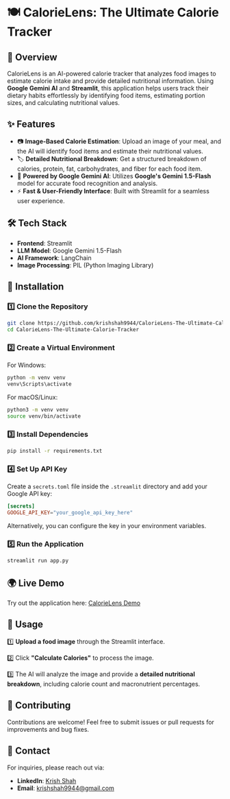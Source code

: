 # 🍽️ CalorieLens: The Ultimate Calorie Tracker

## 🚀 Overview

CalorieLens is an AI-powered calorie tracker that analyzes food images to estimate calorie intake and provide detailed nutritional information. Using **Google Gemini AI** and **Streamlit**, this application helps users track their dietary habits effortlessly by identifying food items, estimating portion sizes, and calculating nutritional values.

## ✨ Features

- 📷 **Image-Based Calorie Estimation**: Upload an image of your meal, and the AI will identify food items and estimate their nutritional values.
- 🏷️ **Detailed Nutritional Breakdown**: Get a structured breakdown of calories, protein, fat, carbohydrates, and fiber for each food item.
- 🤖 **Powered by Google Gemini AI**: Utilizes **Google's Gemini 1.5-Flash** model for accurate food recognition and analysis.
- ⚡ **Fast & User-Friendly Interface**: Built with Streamlit for a seamless user experience.

## 🛠 Tech Stack

- **Frontend**: Streamlit
- **LLM Model**: Google Gemini 1.5-Flash
- **AI Framework**: LangChain
- **Image Processing**: PIL (Python Imaging Library)

## 🔧 Installation

### 1️⃣ Clone the Repository

```bash
git clone https://github.com/krishshah9944/CalorieLens-The-Ultimate-Calorie-Tracker.git
cd CalorieLens-The-Ultimate-Calorie-Tracker
```

### 2️⃣ Create a Virtual Environment

For Windows:

```bash
python -m venv venv
venv\Scripts\activate
```

For macOS/Linux:

```bash
python3 -m venv venv
source venv/bin/activate
```

### 3️⃣ Install Dependencies

```bash
pip install -r requirements.txt
```

### 4️⃣ Set Up API Key

Create a `secrets.toml` file inside the `.streamlit` directory and add your Google API key:

```toml
[secrets]
GOOGLE_API_KEY="your_google_api_key_here"
```

Alternatively, you can configure the key in your environment variables.

### 5️⃣ Run the Application

```bash
streamlit run app.py
```

## 🌍 Live Demo

Try out the application here: [CalorieLens Demo](https://calorielens-the-ultimate-calorie-tracker.streamlit.app/)

## 📌 Usage

1️⃣ **Upload a food image** through the Streamlit interface.

2️⃣ Click **"Calculate Calories"** to process the image.

3️⃣ The AI will analyze the image and provide a **detailed nutritional breakdown**, including calorie count and macronutrient percentages.

## 🤝 Contributing

Contributions are welcome! Feel free to submit issues or pull requests for improvements and bug fixes.

## 📧 Contact

For inquiries, please reach out via:

- **LinkedIn**: [Krish Shah](https://www.linkedin.com/in/krishshah9944/)
- **Email**: [krishshah9944@gmail.com](mailto:krishshah9944@gmail.com)


